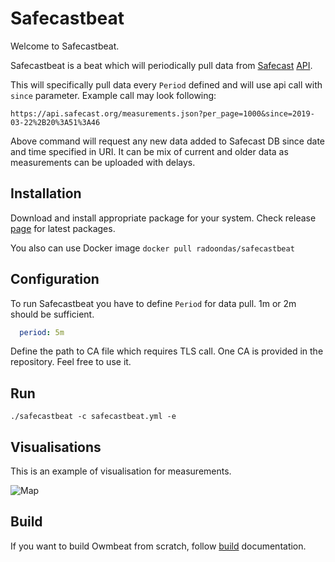 # Safecastbeat

Welcome to Safecastbeat.

Safecastbeat is a beat which will periodically pull data from [Safecast](https://safecast.org/) [API](https://api.safecast.org/en-US/home). 

This will specifically pull data every `Period` defined and will use api call with `since` parameter.
Example call may look following:

```
https://api.safecast.org/measurements.json?per_page=1000&since=2019-03-22%2B20%3A51%3A46
```

Above command will request any new data added to Safecast DB since date and time specified in URI. It can be mix of current and older data as measurements can be uploaded with delays.

## Installation
Download and install appropriate package for your system. Check release [page](https://github.com/radoondas/safecast/releases) for latest packages.

You also can use Docker image `docker pull radoondas/safecastbeat`


## Configuration

To run Safecastbeat you have to define `Period` for data pull. 1m or 2m should be sufficient.

```yaml
  period: 5m
```

Define the path to CA file which requires TLS call. One CA is provided in the repository. Feel free to use it.

## Run

```
./safecastbeat -c safecastbeat.yml -e 
```

## Visualisations
This is an example of visualisation for measurements.

![Map](docs/img/map_01.png)

## Build
If you want to build Owmbeat from scratch, follow [build](BUILD.md) documentation.
